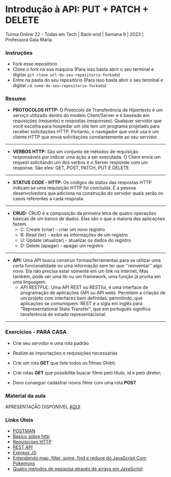 # Introdução à API: PUT + PATCH + DELETE

Turma Online 22 - Todas em Tech | Back-end | Semana 9 | 2023 | Professora Gaia Maria

### Instruções

- Fork esse repositório
- Clone o fork na sua máquina (Para isso basta abrir o seu terminal e digitar `git clone url-do-seu-repositorio-forkado`)
- Entre na pasta do seu repositório (Para isso basta abrir o seu terminal e digitar `cd nome-do-seu-repositorio-forkado`)

### Resumo

- **PROTOCOLOS HTTP:**  O Protocolo de Transferência de Hipertexto é um serviço utilizado dentro do modelo Client/Server e é baseado em requisições (requests) e respostas (responses). Qualquer servidor que você escolha para hospedar um site tem um programa projetado para receber solicitações HTTP. Portanto, o navegador que você usa é um cliente HTTP que envia solicitações constantemente ao seu servidor.
*****  
- **VERBOS HTTP:** São um conjunto de métodos de requisição responsáveis por indicar uma ação a ser executada. O Client envia um request solicitando um dos verbos e o Server responde com um response. São eles: GET, POST, PATCH, PUT E DELETE.
*****  
- **STATUS CODE - HTTP:** Os códigos de status das respostas HTTP indicam se uma requisição HTTP foi concluída. É a pessoa desenvolvedora  que adiciona na construção do servidor quais serão os casos referentes a cada resposta.
*****  
- **CRUD:** CRUD é a composição da primeira letra de quatro operações básicas de um banco de dados. Elas são o que a maioria das aplicações fazem.
   - C: Create (criar) - criar um novo registro  
   - R: Read (ler) - exibir as informações de um registro  
   - U: Update (atualizar) - atualizar os dados do registro  
   - D: Delete (apagar) - apagar um registro  
    
*****  

- **API:** Uma API busca construir formas/ferramentas para se utilizar uma certa funcionalidade ou uma informação sem ter que ''reinventar'' algo novo. Ela não precisa estar somente em um link na Internet, Mas também, pode ser uma lib ou um framework, uma função já pronta em uma linguagem.
  - *API RESTFUL:*  Uma API REST ou RESTful, é uma interface de programação de aplicações (API ou API web). Permitem a criação de um projeto com interfaces bem definidas. permitindo, que aplicações se comuniquem.
  REST é a sigla em inglês para "Representational State Transfer", que em português significa tansferência de estado representacional.
 *****  

### Exercícios - PARA CASA

- Crie seu servidor e uma rota padrão
- Realize as importações e requisições necessarias  
- Crie um rota  **GET** que liste todos os filmes Ghibli;

- Crie rotas **GET** que possibilite buscar filme pelo título, id e pelo diretor;

- Devo conseguir cadastrar novos filme com uma rota **POST**

### Material da aula

APRESENTAÇÃO DISPONÍVEL [AQUI](https://www.canva.com/design/DAFinZcTFN0/ikeT_Gljyu_VhxMQ_oRVdA/edit?utm_content=DAFinZcTFN0&utm_campaign=designshare&utm_medium=link2&utm_source=sharebutton)

### Links Úteis
- [POSTMAN](https://www.postman.com/)
- [Basico sobre http](https://developer.mozilla.org/pt-BR/docs/Web/HTTP/Basics_of_HTTP)
- [Requisições HTTP](https://developer.mozilla.org/pt-BR/docs/Web/HTTP/Messages#requisi%C3%A7%C3%B5es_http)
- [REST API](https://becode.com.br/o-que-e-api-rest-e-restful/)
- [Express JS](https://expressjs.com/pt-br/)
- [Entendendo map, filter, some, find e reduce do JavaScript Com Pokemons](https://medium.com/@mathiasghenoazzolini/entendendo-map-filter-some-find-e-reduce-do-javascript-com-pokemons-e4884551817b)
- [Quatro métodos de pesquisa através de arrays em JavaScript](https://www.digitalocean.com/community/tutorials/js-array-search-methods-pt)